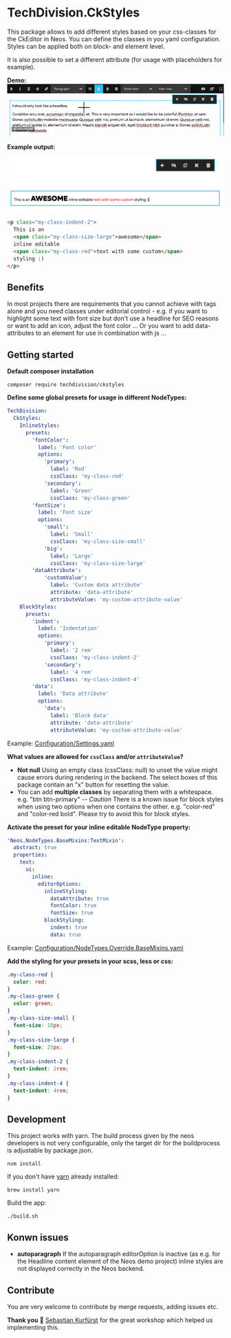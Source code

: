 # TechDivision.CkStyles

This package allows to add different styles based on your css-classes for the CkEditor in Neos.
You can define the classes in you yaml configuration.
Styles can be applied both on block- and element level.

It is also possible to set a different attribute (for usage with placeholders for example).


**Demo:**
![Applying inline style](Documentation/assets/InlineStyleDemo.gif "Inline style")


**Example output:**

![Example output](Documentation/assets/ExampleOutput.png "Example output")

```html
<p class="my-class-indent-2">
  This is an
  <span class="my-class-size-large">awesome</span>
  inline editable
  <span class="my-class-red">text with some custom</span>
  styling :)
</p>
```

## Benefits

In most projects there are requirements that you cannot achieve with tags alone and you need classes under editorial control -
e.g. if you want to highlight some text with font size but don't use a headline for SEO reasons
or want to add an icon, adjust the font color ...
Or you want to add data-attributes to an element for use in combination with js ...

## Getting started

**Default composer installation**

```shell
composer require techdivision/ckstyles
```

**Define some global presets for usage in different NodeTypes:**

```yaml
TechDivision:
  CkStyles:
    InlineStyles:
      presets:
        'fontColor':
          label: 'Font color'
          options:
            'primary':
              label: 'Red'
              cssClass: 'my-class-red'
            'secondary':
              label: 'Green'
              cssClass: 'my-class-green'
        'fontSize':
          label: 'Font size'
          options:
            'small':
              label: 'Small'
              cssClass: 'my-class-size-small'
            'big':
              label: 'Large'
              cssClass: 'my-class-size-large'
        'dataAttribute':
            'customValue':
              label: 'Custom data attribute'
              attribute: 'data-attribute'
              attributeValue: 'my-custom-attribute-value'
    BlockStyles:
      presets:
        'indent':
          label: 'Indentation'
          options:
            'primary':
              label: '2 rem'
              cssClass: 'my-class-indent-2'
            'secondary':
              label: '4 rem'
              cssClass: 'my-class-indent-4'
        'data':
          label: 'Data attribute'
          options:
            'data':
              label: 'Block data'
              attribute: 'data-attribute'
              attributeValue: 'my-custom-attribute-value'
```

Example: [Configuration/Settings.yaml](Configuration/Settings.yaml)


**What values are allowed for `cssClass` and/or `attributeValue`?**
- **Not null** Using an empty class (cssClass: null) to unset the value might cause errors during rendering in the backend. The select boxes of this package contain an "x" button for resetting the value.
- You can add **multiple classes** by separating them with a whitespace. e.g. "btn btn-primary"
-- *Caution* There is a known issue for block styles when using two options when one contains the other. e.g. "color-red" and "color-red bold". Please try to avoid this for block styles.

**Activate the preset for your inline editable NodeType property:**

```yaml
'Neos.NodeTypes.BaseMixins:TextMixin':
  abstract: true
  properties:
    text:
      ui:
        inline:
          editorOptions:
            inlineStyling:
              dataAttribute: true
              fontColor: true
              fontSize: true
            blockStyling:
              indent: true
              data: true
```

Example: [Configuration/NodeTypes.Override.BaseMixins.yaml](Configuration/NodeTypes.Override.BaseMixins.yaml)

**Add the styling for your presets in your scss, less or css:**

```css
.my-class-red {
  color: red;
}
.my-class-green {
  color: green;
}
.my-class-size-small {
  font-size: 10px;
}
.my-class-size-large {
  font-size: 25px;
}
.my-class-indent-2 {
  text-indent: 2rem;
}
.my-class-indent-4 {
  text-indent: 4rem;
}

```

## Development
This project works with yarn. The build process given by the neos developers is not very
configurable, only the target dir for the buildprocess is adjustable by
package.json.

```shell
nvm install
```

If you don't have [yarn](https://yarnpkg.com/lang/en/docs/install/) already installed:

```shell
brew install yarn
```

Build the app:

```shell
./build.sh
```

## Konwn issues
- **autoparagraph** If the autoparagraph editorOption is inactive (as e.g. for the Headline content element of the Neos demo project) inline styles are not displayed correctly in the Neos backend.

## Contribute

You are very welcome to contribute by merge requests, adding issues etc.

**Thank you** 🤝 [Sebastian Kurfürst](https://twitter.com/skurfuerst) for the great workshop which helped us
implementing this.
